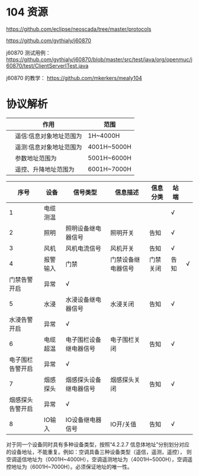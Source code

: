 # 104 资源

https://github.com/eclipse/neoscada/tree/master/protocols

https://github.com/gythialy/j60870

j60870 测试用例： https://github.com/gythialy/j60870/blob/master/src/test/java/org/openmuc/j60870/test/ClientServerITest.java



j60870 的教学： https://github.com/mkerkers/mealy104

# 协议解析

|      | 作用           | 范围          |
| ---- | ------------ | ----------- |
|      | 遥信∶信息对象地址范围为 | 1H~4000H    |
|      | 遥测∶信息对象地址范围为 | 4001H~5000H |
|      | 参数地址范围为      | 5001H~6000H |
|      | 遥控、升降地址范围为   | 6001H~7000H |



| 序号       | 设备   | 信号类型        | 信息描述      | 信息分类 | 站端   |      |
| -------- | ---- | ----------- | --------- | ---- | ---- | ---- |
| 1        | 电缆测温 |             |           |      | √    |      |
| 2        | 照明   | 照明设备继电器信号   | 照明开关      | 告知   | √    |      |
| 3        | 风机   | 风机电流信号      | 风机开关      | 告知   | √    |      |
| 4        | 报警输入 | 门禁          | 门禁设备继电器信号 | 门禁关闭 | 告知   | √    |
| 门禁告警开启   | 异常   | √           |           |      |      |      |
| 5        | 水浸   | 水浸设备继电器信号   | 水浸关闭      | 告知   | √    |      |
| 水浸告警开启   | 异常   | √           |           |      |      |      |
| 6        | 电缆超温 | 电子围栏设备继电器信号 | 电子围栏关闭    | 告知   | √    |      |
| 电子围栏告警开启 | 异常   | √           |           |      |      |      |
| 7        | 烟感探头 | 烟感探头设备继电器信号 | 烟感探头关闭    | 告知   | √    |      |
| 烟感探头告警开启 | 异常   | √           |           |      |      |      |
| 8        | IO输入 | IO设备继电器信号   | IO开/关值    | 告知   | √    |      |

对于同一个设备同时具有多种设备类型，按照“4.2.2.7 信息体地址”分别划分对应的设备地址，不能重复。例如：空调具备三种设备类型（遥信，遥测，遥控）， 则空调遥信地址为（0001H~4000H），空调遥测地址为（4001H~5000H），空调遥控地址为（6001H~7000H）。必须保证地址的唯一性。